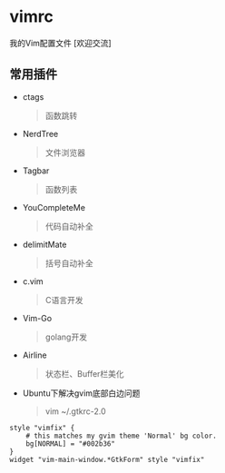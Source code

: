 # vimrc
我的Vim配置文件 [欢迎交流]

## 常用插件

- ctags
	> 函数跳转

- NerdTree
	> 文件浏览器

- Tagbar
	> 函数列表

- YouCompleteMe
	> 代码自动补全

- delimitMate
	> 括号自动补全
	
- c.vim
	> C语言开发

- Vim-Go
	> golang开发

- Airline
	> 状态栏、Buffer栏美化

- Ubuntu下解决gvim底部白边问题
	> vim ~/.gtkrc-2.0
```
style "vimfix" {
    # this matches my gvim theme 'Normal' bg color.
    bg[NORMAL] = "#002b36"                                                                                                                                                                    
}
widget "vim-main-window.*GtkForm" style "vimfix"
```
